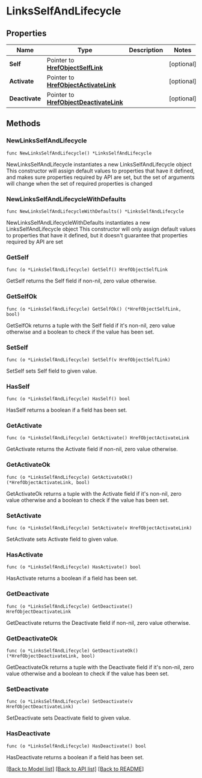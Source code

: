 # LinksSelfAndLifecycle

## Properties

Name | Type | Description | Notes
------------ | ------------- | ------------- | -------------
**Self** | Pointer to [**HrefObjectSelfLink**](HrefObjectSelfLink.md) |  | [optional] 
**Activate** | Pointer to [**HrefObjectActivateLink**](HrefObjectActivateLink.md) |  | [optional] 
**Deactivate** | Pointer to [**HrefObjectDeactivateLink**](HrefObjectDeactivateLink.md) |  | [optional] 

## Methods

### NewLinksSelfAndLifecycle

`func NewLinksSelfAndLifecycle() *LinksSelfAndLifecycle`

NewLinksSelfAndLifecycle instantiates a new LinksSelfAndLifecycle object
This constructor will assign default values to properties that have it defined,
and makes sure properties required by API are set, but the set of arguments
will change when the set of required properties is changed

### NewLinksSelfAndLifecycleWithDefaults

`func NewLinksSelfAndLifecycleWithDefaults() *LinksSelfAndLifecycle`

NewLinksSelfAndLifecycleWithDefaults instantiates a new LinksSelfAndLifecycle object
This constructor will only assign default values to properties that have it defined,
but it doesn't guarantee that properties required by API are set

### GetSelf

`func (o *LinksSelfAndLifecycle) GetSelf() HrefObjectSelfLink`

GetSelf returns the Self field if non-nil, zero value otherwise.

### GetSelfOk

`func (o *LinksSelfAndLifecycle) GetSelfOk() (*HrefObjectSelfLink, bool)`

GetSelfOk returns a tuple with the Self field if it's non-nil, zero value otherwise
and a boolean to check if the value has been set.

### SetSelf

`func (o *LinksSelfAndLifecycle) SetSelf(v HrefObjectSelfLink)`

SetSelf sets Self field to given value.

### HasSelf

`func (o *LinksSelfAndLifecycle) HasSelf() bool`

HasSelf returns a boolean if a field has been set.

### GetActivate

`func (o *LinksSelfAndLifecycle) GetActivate() HrefObjectActivateLink`

GetActivate returns the Activate field if non-nil, zero value otherwise.

### GetActivateOk

`func (o *LinksSelfAndLifecycle) GetActivateOk() (*HrefObjectActivateLink, bool)`

GetActivateOk returns a tuple with the Activate field if it's non-nil, zero value otherwise
and a boolean to check if the value has been set.

### SetActivate

`func (o *LinksSelfAndLifecycle) SetActivate(v HrefObjectActivateLink)`

SetActivate sets Activate field to given value.

### HasActivate

`func (o *LinksSelfAndLifecycle) HasActivate() bool`

HasActivate returns a boolean if a field has been set.

### GetDeactivate

`func (o *LinksSelfAndLifecycle) GetDeactivate() HrefObjectDeactivateLink`

GetDeactivate returns the Deactivate field if non-nil, zero value otherwise.

### GetDeactivateOk

`func (o *LinksSelfAndLifecycle) GetDeactivateOk() (*HrefObjectDeactivateLink, bool)`

GetDeactivateOk returns a tuple with the Deactivate field if it's non-nil, zero value otherwise
and a boolean to check if the value has been set.

### SetDeactivate

`func (o *LinksSelfAndLifecycle) SetDeactivate(v HrefObjectDeactivateLink)`

SetDeactivate sets Deactivate field to given value.

### HasDeactivate

`func (o *LinksSelfAndLifecycle) HasDeactivate() bool`

HasDeactivate returns a boolean if a field has been set.


[[Back to Model list]](../README.md#documentation-for-models) [[Back to API list]](../README.md#documentation-for-api-endpoints) [[Back to README]](../README.md)


